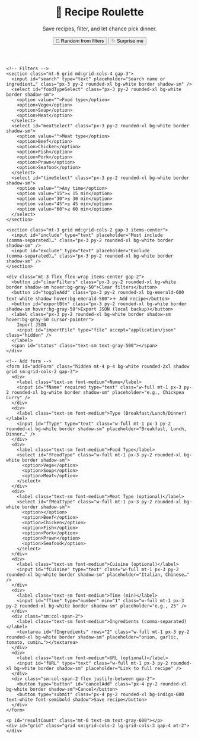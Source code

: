 <html lang="en">
<head>
  <meta charset="UTF-8" />
  <meta name="viewport" content="width=device-width, initial-scale=1.0" />
  <title>Recipe Roulette • Pick What to Cook</title>
  <script src="https://cdn.tailwindcss.com"></script>
  <style>
    .line-clamp-3 { display: -webkit-box; -webkit-line-clamp: 3; -webkit-box-orient: vertical; overflow: hidden; }
    .flash { animation: flash 1.1s ease-out; }
    @keyframes flash { 0% { box-shadow: 0 0 0 0 rgba(59,130,246,.6);} 100% { box-shadow: 0 0 0 14px rgba(59,130,246,0);} }
    input:focus, select:focus, textarea:focus { outline: none; box-shadow: 0 0 0 3px rgba(59,130,246,.35); }
  </style>
</head>
<body class="bg-gray-50 text-gray-900 min-h-screen">
  <div class="max-w-7xl mx-auto p-4 sm:p-8">
    <header class="flex flex-col sm:flex-row sm:items-center sm:justify-between gap-4">
      <div>
        <h1 class="text-2xl sm:text-3xl font-extrabold tracking-tight">🍳 Recipe Roulette</h1>
        <p class="text-gray-600">Save recipes, filter, and let chance pick dinner.</p>
      </div>
      <div class="flex flex-wrap gap-2">
        <button id="btnRandom" class="px-4 py-2 rounded-xl bg-indigo-600 text-white font-semibold shadow hover:bg-indigo-500 active:scale-[.98]">🎲 Random from filters</button>
        <button id="btnSurprise" class="px-4 py-2 rounded-xl bg-white border shadow-sm font-semibold hover:bg-gray-50">✨ Surprise me</button>
      </div>
    </header>

    <!-- Filters -->
    <section class="mt-6 grid md:grid-cols-4 gap-3">
      <input id="search" type="text" placeholder="Search name or ingredient…" class="px-3 py-2 rounded-xl bg-white border shadow-sm" />
      <select id="foodTypeSelect" class="px-3 py-2 rounded-xl bg-white border shadow-sm">
        <option value="">Food type</option>
        <option>Vege</option>
        <option>Soup</option>
        <option>Meat</option>
      </select>
      <select id="meatSelect" class="px-3 py-2 rounded-xl bg-white border shadow-sm">
        <option value="">Meat type</option>
        <option>Beef</option>
        <option>Chicken</option>
        <option>Fish</option>
        <option>Pork</option>
        <option>Prawn</option>
        <option>Seafood</option>
      </select>
      <select id="timeSelect" class="px-3 py-2 rounded-xl bg-white border shadow-sm">
        <option value="">Any time</option>
        <option value="15">≤ 15 min</option>
        <option value="30">≤ 30 min</option>
        <option value="45">≤ 45 min</option>
        <option value="60">≤ 60 min</option>
      </select>
    </section>

    <section class="mt-3 grid md:grid-cols-2 gap-3 items-center">
      <input id="include" type="text" placeholder="Must include (comma‑separated)…" class="px-3 py-2 rounded-xl bg-white border shadow-sm" />
      <input id="exclude" type="text" placeholder="Exclude (comma‑separated)…" class="px-3 py-2 rounded-xl bg-white border shadow-sm" />
    </section>

    <div class="mt-3 flex flex-wrap items-center gap-2">
      <button id="clearFilters" class="px-3 py-2 rounded-xl bg-white border shadow-sm hover:bg-gray-50">Clear filters</button>
      <button id="toggleAdd" class="px-3 py-2 rounded-xl bg-emerald-600 text-white shadow hover:bg-emerald-500">＋ Add recipe</button>
      <button id="exportBtn" class="px-3 py-2 rounded-xl bg-white border shadow-sm hover:bg-gray-50">Export JSON (local backup)</button>
      <label class="px-3 py-2 rounded-xl bg-white border shadow-sm hover:bg-gray-50 cursor-pointer">
        Import JSON
        <input id="importFile" type="file" accept="application/json" class="hidden" />
      </label>
      <span id="status" class="text-sm text-gray-500"></span>
    </div>

    <!-- Add form -->
    <form id="addForm" class="hidden mt-4 p-4 bg-white rounded-2xl shadow grid sm:grid-cols-2 gap-3">
      <div>
        <label class="text-sm font-medium">Name</label>
        <input id="fName" required type="text" class="w-full mt-1 px-3 py-2 rounded-xl bg-white border shadow-sm" placeholder="e.g., Chickpea Curry" />
      </div>
      <div>
        <label class="text-sm font-medium">Type (Breakfast/Lunch/Dinner)</label>
        <input id="fType" type="text" class="w-full mt-1 px-3 py-2 rounded-xl bg-white border shadow-sm" placeholder="Breakfast, Lunch, Dinner…" />
      </div>
      <div>
        <label class="text-sm font-medium">Food Type</label>
        <select id="fFoodType" class="w-full mt-1 px-3 py-2 rounded-xl bg-white border shadow-sm">
          <option>Vege</option>
          <option>Soup</option>
          <option>Meat</option>
        </select>
      </div>
      <div>
        <label class="text-sm font-medium">Meat Type (optional)</label>
        <select id="fMeatType" class="w-full mt-1 px-3 py-2 rounded-xl bg-white border shadow-sm">
          <option></option>
          <option>Beef</option>
          <option>Chicken</option>
          <option>Fish</option>
          <option>Pork</option>
          <option>Prawn</option>
          <option>Seafood</option>
        </select>
      </div>
      <div>
        <label class="text-sm font-medium">Cuisine (optional)</label>
        <input id="fCuisine" type="text" class="w-full mt-1 px-3 py-2 rounded-xl bg-white border shadow-sm" placeholder="Italian, Chinese…" />
      </div>
      <div>
        <label class="text-sm font-medium">Time (min)</label>
        <input id="fTime" type="number" min="1" class="w-full mt-1 px-3 py-2 rounded-xl bg-white border shadow-sm" placeholder="e.g., 25" />
      </div>
      <div class="sm:col-span-2">
        <label class="text-sm font-medium">Ingredients (comma‑separated)</label>
        <textarea id="fIngredients" rows="2" class="w-full mt-1 px-3 py-2 rounded-xl bg-white border shadow-sm" placeholder="onion, garlic, tomato, cumin…"></textarea>
      </div>
      <div>
        <label class="text-sm font-medium">URL (optional)</label>
        <input id="fURL" type="text" class="w-full mt-1 px-3 py-2 rounded-xl bg-white border shadow-sm" placeholder="Link to full recipe" />
      </div>
      <div class="sm:col-span-2 flex justify-between gap-2">
        <button type="button" id="cancelAdd" class="px-4 py-2 rounded-xl bg-white border shadow-sm">Cancel</button>
        <button type="submit" class="px-4 py-2 rounded-xl bg-indigo-600 text-white font-semibold shadow">Save recipe</button>
      </div>
    </form>

    <p id="resultCount" class="mt-6 text-sm text-gray-600"></p>
    <div id="grid" class="grid sm:grid-cols-2 lg:grid-cols-3 gap-4 mt-2"></div>
  </div>

  <template id="cardTemplate">
    <div class="bg-white rounded-2xl shadow p-4 flex flex-col gap-3 border border-transparent">
      <div class="flex items-start justify-between gap-3">
        <h3 class="title font-semibold text-lg leading-tight"></h3>
        <span class="badge text-xs px-2 py-1 rounded-full bg-gray-100 text-gray-600"></span>
      </div>
      <p class="desc text-sm text-gray-600 line-clamp-3"></p>
      <div class="tags flex flex-wrap gap-2 text-xs"></div>
      <div class="mt-auto flex items-center justify-between">
        <a class="link text-sm underline text-indigo-600 hidden" target="_blank" rel="noopener">Open recipe</a>
        <div class="flex items-center gap-3">
          <button class="remove text-xs text-red-600 hover:underline">Remove</button>
        </div>
      </div>
    </div>
  </template>

  <script>
    // ========= SETTINGS =========
    const SETTINGS = {
      MODE: 'sheets', // 'sheets' | 'local' (fallback)
      API_URL: 'https://script.google.com/macros/s/AKfycbwBWlo7_CLUJ2khUazjQa3jYRWHTmhHHC2I_DLiJmEVHjSQ-4jh-zBkYjZ5csULZW45/exec', // <-- paste your Google Apps Script Web App URL
      TOKEN: 'Secretrecipe7' // simple shared-secret to block random writes
    };

    const LS_KEY = 'recipe_roulette_v5_cache';

    // ========= HELPERS =========
    const els = {
      search: document.getElementById('search'),
      foodType: document.getElementById('foodTypeSelect'),
      meatType: document.getElementById('meatSelect'),
      time: document.getElementById('timeSelect'),
      include: document.getElementById('include'),
      exclude: document.getElementById('exclude'),
      clear: document.getElementById('clearFilters'),
      grid: document.getElementById('grid'),
      count: document.getElementById('resultCount'),
      randomBtn: document.getElementById('btnRandom'),
      surpriseBtn: document.getElementById('btnSurprise'),
      status: document.getElementById('status'),
      exportBtn: document.getElementById('exportBtn'),
      importFile: document.getElementById('importFile'),
      toggleAdd: document.getElementById('toggleAdd'),
      addForm: document.getElementById('addForm'),
      cancelAdd: document.getElementById('cancelAdd'),
      fName: document.getElementById('fName'),
      fType: document.getElementById('fType'),
      fFoodType: document.getElementById('fFoodType'),
      fMeatType: document.getElementById('fMeatType'),
      fCuisine: document.getElementById('fCuisine'),
      fTime: document.getElementById('fTime'),
      fURL: document.getElementById('fURL'),
      fIngredients: document.getElementById('fIngredients'),
      cardTpl: document.getElementById('cardTemplate')
    };

    function status(msg, ms = 1300) {
      els.status.textContent = msg; if (!msg) return; setTimeout(() => { if (els.status.textContent === msg) els.status.textContent = ''; }, ms);
    }
    const parseCSV = str => (str || '').split(',').map(s => s.trim()).filter(Boolean);

    function getFilters() {
      return {
        q: (els.search.value || '').toLowerCase(),
        foodType: els.foodType.value,
        meatType: els.meatType.value,
        timeMax: Number(els.time.value) || null,
        include: parseCSV(els.include.value.toLowerCase()),
        exclude: parseCSV(els.exclude.value.toLowerCase())
      };
    }

    function matches(recipe, f) {
      const hay = (recipe.name + ' ' + (recipe.ingredients || []).join(' ')).toLowerCase();
      if (f.q && !hay.includes(f.q)) return false;
      if (f.foodType && recipe.foodType !== f.foodType) return false;
      if (f.meatType && recipe.meatType !== f.meatType) return false;
      if (f.timeMax && Number(recipe.time) > f.timeMax) return false;
      const ing = (recipe.ingredients || []).map(x => x.toLowerCase());
      if (f.include.length && !f.include.every(x => ing.includes(x))) return false;
      if (f.exclude.length && f.exclude.some(x => ing.includes(x))) return false;
      return true;
    }

    function render() {
      const f = getFilters();
      const list = state.recipes.filter(r => matches(r, f));
      els.grid.innerHTML = '';
      list.forEach((r) => {
        const card = els.cardTpl.content.firstElementChild.cloneNode(true);
        card.querySelector('.title').textContent = r.name;
        card.querySelector('.badge').textContent = `${r.time || '—'} min · ${r.foodType || '—'}${r.meatType? ' · '+r.meatType:''}`;
        const desc = `Type: ${r.type || '—'}${r.cuisine? ' · Cuisine: '+r.cuisine:''}
Ingredients: ${(r.ingredients||[]).join(', ')}`;
        card.querySelector('.desc').textContent = desc;
        if (r.url) { const link = card.querySelector('.link'); link.classList.remove('hidden'); link.href = r.url; }
        card.querySelector('.remove').addEventListener('click', async () => {
          if (!confirm(`Remove “${r.name}”?`)) return;
          await apiDelete(r.id);
          await refresh();
          status('Removed');
        });
        els.grid.appendChild(card);
      });
      els.count.textContent = `Showing ${list.length} recipes`;
      return list;
    }

    function randomFrom(list) {
      if (!list.length) { alert('No recipes match your filters. Try clearing some filters.'); return; }
      const idx = Math.floor(Math.random() * list.length);
      const card = els.grid.children[idx];
      if (card) { card.scrollIntoView({ behavior: 'smooth', block: 'center' }); card.classList.add('flash', 'border-indigo-400'); setTimeout(()=> card.classList.remove('flash','border-indigo-400'), 1200); }
    }

    function clearFilters() {
      els.search.value = ''; els.foodType.value = ''; els.meatType.value = ''; els.time.value = ''; els.include.value = ''; els.exclude.value='';
    }

    function csvListToArray(textarea) { return (textarea.value || '').split(',').map(x => x.trim()).filter(Boolean); }

    // ========= SIMPLE API CLIENT (Google Apps Script) =========
    async function apiList() {
      if (SETTINGS.MODE !== 'sheets') return JSON.parse(localStorage.getItem(LS_KEY) || '[]');
      const url = `${SETTINGS.API_URL}?action=list&token=${encodeURIComponent(SETTINGS.TOKEN)}`;
      const res = await fetch(url);
      if (!res.ok) throw new Error('LIST failed');
      const data = await res.json();
      return data.items || [];
    }

    async function apiAdd(item) {
      if (SETTINGS.MODE !== 'sheets') {
        // local fallback: assign id and cache
        const arr = JSON.parse(localStorage.getItem(LS_KEY) || '[]');
        item.id = Date.now().toString(); arr.push(item); localStorage.setItem(LS_KEY, JSON.stringify(arr));
        return { ok: true };
      }
      const res = await fetch(`${SETTINGS.API_URL}?action=add&token=${encodeURIComponent(SETTINGS.TOKEN)}`, {
        method: 'POST',
        // IMPORTANT: omit custom headers to avoid CORS preflight with Apps Script
        body: JSON.stringify(item)
      });
      if (!res.ok) throw new Error('ADD failed');
      return await res.json();
    }

    async function apiDelete(id) {
      if (SETTINGS.MODE !== 'sheets') {
        const arr = JSON.parse(localStorage.getItem(LS_KEY) || '[]').filter(x => x.id !== id);
        localStorage.setItem(LS_KEY, JSON.stringify(arr));
        return { ok: true };
      }
      const res = await fetch(`${SETTINGS.API_URL}?action=delete&token=${encodeURIComponent(SETTINGS.TOKEN)}`, {
        method: 'POST',
        // IMPORTANT: omit custom headers to avoid CORS preflight with Apps Script
        body: JSON.stringify({ id })
      });
      if (!res.ok) throw new Error('DELETE failed');
      return await res.json();
    }

    // ========= STATE & BOOT =========
    const state = { recipes: [] };

    async function refresh() {
      try {
        state.recipes = await apiList();
        localStorage.setItem(LS_KEY, JSON.stringify(state.recipes)); // cache for offline
      } catch (e) {
        // fallback to cache
        state.recipes = JSON.parse(localStorage.getItem(LS_KEY) || '[]');
        status('Offline – using local cache');
      }
      render();
    }

    // Add form handlers
    els.toggleAdd.addEventListener('click', () => { els.addForm.classList.toggle('hidden'); });
    els.cancelAdd.addEventListener('click', () => { els.addForm.classList.add('hidden'); });
    els.addForm.addEventListener('submit', async (e) => {
      e.preventDefault();
      const obj = {
        name: els.fName.value.trim(),
        type: els.fType.value.trim(),
        foodType: els.fFoodType.value,
        meatType: els.fMeatType.value,
        cuisine: els.fCuisine.value.trim(),
        time: Number(els.fTime.value) || null,
        ingredients: csvListToArray(els.fIngredients),
        url: els.fURL.value.trim()
      };
      if (!obj.name) return alert('Please enter a recipe name.');
      await apiAdd(obj);
      await refresh();
      e.target.reset(); els.addForm.classList.add('hidden'); status('Saved');
    });

    // Import / export (local backup only)
    els.exportBtn.addEventListener('click', () => {
      const data = JSON.stringify(state.recipes, null, 2);
      const blob = new Blob([data], { type: 'application/json' });
      const a = document.createElement('a'); const ts = new Date().toISOString().slice(0,10);
      a.href = URL.createObjectURL(blob); a.download = `recipes-${ts}.json`; document.body.appendChild(a); a.click(); a.remove();
    });

    els.importFile.addEventListener('change', async (e) => {
      const file = e.target.files?.[0]; if (!file) return; const reader = new FileReader();
      reader.onload = async () => {
        try {
          const arr = JSON.parse(reader.result);
          if (!Array.isArray(arr)) throw new Error('Invalid JSON');
          // import as multiple add ops (keeps server sheet tidy)
          for (const item of arr) {
            await apiAdd(item);
          }
          await refresh(); status('Imported');
        } catch { alert('Could not import this file. Must be an array of recipes.'); }
        e.target.value = '';
      };
      reader.readAsText(file);
    });

    // Filter events
    ['input','change'].forEach(evt => {
      [els.search, els.foodType, els.meatType, els.time, els.include, els.exclude]
        .forEach(el => el.addEventListener(evt, render));
    });

    els.clear.addEventListener('click', () => { clearFilters(); render(); });
    els.randomBtn.addEventListener('click', () => { const list = render(); randomFrom(list); });
    els.surpriseBtn.addEventListener('click', () => { clearFilters(); const list = render(); randomFrom(list); });

    // Init
    refresh();
  </script>
</body>
</html>
